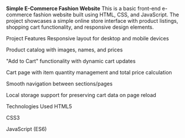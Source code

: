 **Simple E-Commerce Fashion Website**
This is a basic front-end e-commerce fashion website built using HTML, CSS, and JavaScript. The project showcases a simple online store interface with product listings, shopping cart functionality, and responsive design elements.

Project Features
Responsive layout for desktop and mobile devices

Product catalog with images, names, and prices

"Add to Cart" functionality with dynamic cart updates

Cart page with item quantity management and total price calculation

Smooth navigation between sections/pages

Local storage support for preserving cart data on page reload

Technologies Used
HTML5

CSS3

JavaScript (ES6)
